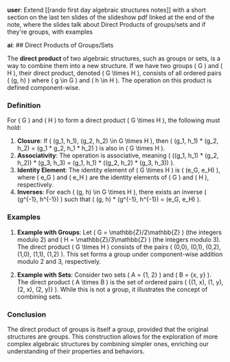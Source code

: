 **user**: Extend [[rando first day algebraic structures notes]] with a short section on the last ten slides of the slideshow pdf linked at the end of the note, where the slides talk about Direct Products of groups/sets and if they're groups, with examples

**ai**: ## Direct Products of Groups/Sets

The **direct product** of two algebraic structures, such as groups or sets, is a way to combine them into a new structure. If we have two groups \( G \) and \( H \), their direct product, denoted \( G \times H \), consists of all ordered pairs \( (g, h) \) where \( g \in G \) and \( h \in H \). The operation on this product is defined component-wise.

### Definition

For \( G \) and \( H \) to form a direct product \( G \times H \), the following must hold:
1. **Closure**: If \( (g_1, h_1), (g_2, h_2) \in G \times H \), then \( (g_1, h_1) * (g_2, h_2) = (g_1 * g_2, h_1 * h_2) \) is also in \( G \times H \).
2. **Associativity**: The operation is associative, meaning \( ((g_1, h_1) * (g_2, h_2)) * (g_3, h_3) = (g_1, h_1) * ((g_2, h_2) * (g_3, h_3)) \).
3. **Identity Element**: The identity element of \( G \times H \) is \( (e_G, e_H) \), where \( e_G \) and \( e_H \) are the identity elements of \( G \) and \( H \), respectively.
4. **Inverses**: For each \( (g, h) \in G \times H \), there exists an inverse \( (g^{-1}, h^{-1}) \) such that \( (g, h) * (g^{-1}, h^{-1}) = (e_G, e_H) \).

### Examples

1. **Example with Groups**: Let \( G = \mathbb{Z}/2\mathbb{Z} \) (the integers modulo 2) and \( H = \mathbb{Z}/3\mathbb{Z} \) (the integers modulo 3). The direct product \( G \times H \) consists of the pairs \( (0,0), (0,1), (0,2), (1,0), (1,1), (1,2) \). This set forms a group under component-wise addition modulo 2 and 3, respectively.

2. **Example with Sets**: Consider two sets \( A = \{1, 2\} \) and \( B = \{x, y\} \). The direct product \( A \times B \) is the set of ordered pairs \( \{(1, x), (1, y), (2, x), (2, y)\} \). While this is not a group, it illustrates the concept of combining sets.

### Conclusion

The direct product of groups is itself a group, provided that the original structures are groups. This construction allows for the exploration of more complex algebraic structures by combining simpler ones, enriching our understanding of their properties and behaviors.
